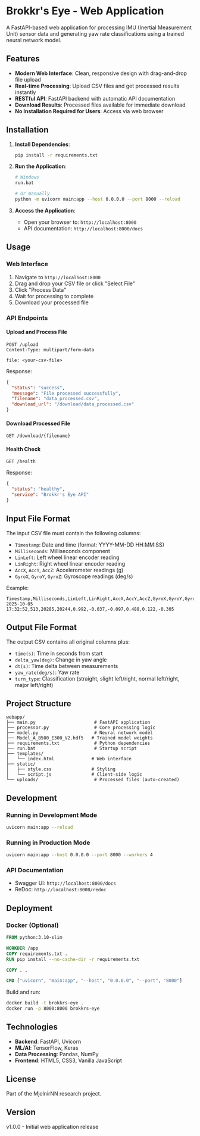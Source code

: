 # Brokkr's Eye - Web Application

A FastAPI-based web application for processing IMU (Inertial Measurement Unit) sensor data and generating yaw rate classifications using a trained neural network model.

## Features

- **Modern Web Interface**: Clean, responsive design with drag-and-drop file upload
- **Real-time Processing**: Upload CSV files and get processed results instantly
- **RESTful API**: FastAPI backend with automatic API documentation
- **Download Results**: Processed files available for immediate download
- **No Installation Required for Users**: Access via web browser

## Installation

1. **Install Dependencies**:
   ```bash
   pip install -r requirements.txt
   ```

2. **Run the Application**:
   ```bash
   # Windows
   run.bat

   # Or manually
   python -m uvicorn main:app --host 0.0.0.0 --port 8000 --reload
   ```

3. **Access the Application**:
   - Open your browser to: `http://localhost:8000`
   - API documentation: `http://localhost:8000/docs`

## Usage

### Web Interface

1. Navigate to `http://localhost:8000`
2. Drag and drop your CSV file or click "Select File"
3. Click "Process Data"
4. Wait for processing to complete
5. Download your processed file

### API Endpoints

#### Upload and Process File
```http
POST /upload
Content-Type: multipart/form-data

file: <your-csv-file>
```

Response:
```json
{
  "status": "success",
  "message": "File processed successfully",
  "filename": "data_processed.csv",
  "download_url": "/download/data_processed.csv"
}
```

#### Download Processed File
```http
GET /download/{filename}
```

#### Health Check
```http
GET /health
```

Response:
```json
{
  "status": "healthy",
  "service": "Brokkr's Eye API"
}
```

## Input File Format

The input CSV file must contain the following columns:
- `Timestamp`: Date and time (format: YYYY-MM-DD HH:MM:SS)
- `Milliseconds`: Milliseconds component
- `LinLeft`: Left wheel linear encoder reading
- `LinRight`: Right wheel linear encoder reading
- `AccX`, `AccY`, `AccZ`: Accelerometer readings (g)
- `GyroX`, `GyroY`, `GyroZ`: Gyroscope readings (deg/s)

Example:
```csv
Timestamp,Milliseconds,LinLeft,LinRight,AccX,AccY,AccZ,GyroX,GyroY,GyroZ
2025-10-05 17:32:52,513,20285,20244,0.992,-0.037,-0.097,0.488,0.122,-0.305
```

## Output File Format

The output CSV contains all original columns plus:
- `time(s)`: Time in seconds from start
- `delta_yaw(deg)`: Change in yaw angle
- `dt(s)`: Time delta between measurements
- `yaw_rate(deg/s)`: Yaw rate
- `turn_type`: Classification (straight, slight left/right, normal left/right, major left/right)

## Project Structure

```
webapp/
├── main.py                      # FastAPI application
├── processor.py                 # Core processing logic
├── model.py                     # Neural network model
├── Model_A_B500_E300_V2.hdf5   # Trained model weights
├── requirements.txt             # Python dependencies
├── run.bat                      # Startup script
├── templates/
│   └── index.html              # Web interface
├── static/
│   ├── style.css               # Styling
│   └── script.js               # Client-side logic
└── uploads/                     # Processed files (auto-created)
```

## Development

### Running in Development Mode
```bash
uvicorn main:app --reload
```

### Running in Production Mode
```bash
uvicorn main:app --host 0.0.0.0 --port 8000 --workers 4
```

### API Documentation
- Swagger UI: `http://localhost:8000/docs`
- ReDoc: `http://localhost:8000/redoc`

## Deployment

### Docker (Optional)
```dockerfile
FROM python:3.10-slim

WORKDIR /app
COPY requirements.txt .
RUN pip install --no-cache-dir -r requirements.txt

COPY . .

CMD ["uvicorn", "main:app", "--host", "0.0.0.0", "--port", "8000"]
```

Build and run:
```bash
docker build -t brokkrs-eye .
docker run -p 8000:8000 brokkrs-eye
```

## Technologies

- **Backend**: FastAPI, Uvicorn
- **ML/AI**: TensorFlow, Keras
- **Data Processing**: Pandas, NumPy
- **Frontend**: HTML5, CSS3, Vanilla JavaScript

## License

Part of the MjolnirNN research project.

## Version

v1.0.0 - Initial web application release
